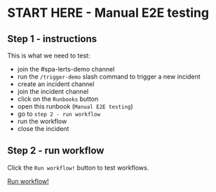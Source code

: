 # START HERE - Manual E2E testing

## Step 1 - instructions
This is what we need to test:

- join the #spa-lerts-demo channel
- run the `/trigger-demo` slash command to trigger a new incident
- create an incident channel
- join the incident channel
- click on the `Runbooks` button
- open this runbook (`Manual E2E testing`)
- go to `step 2 - run workflow`
- run the workflow
- close the incident

## Step 2 - run workflow

Click the `Run workflow!` button to test workflows.

[Run workflow!](https://console.demo.transposit.com/mc/t/spackle/actions/e2e_test_workflow)
